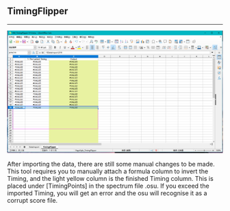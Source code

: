 ## TimingFlipper

---

![ScreenShot](TimingFlipper.png)

After importing the data, there are still some manual changes to be made. This tool requires you to manually attach a formula column to invert the Timing, and the light yellow column is the finished Timing column. This is placed under [TimingPoints] in the spectrum file .osu. If you exceed the imported Timing, you will get an error and the osu will recognise it as a corrupt score file.
